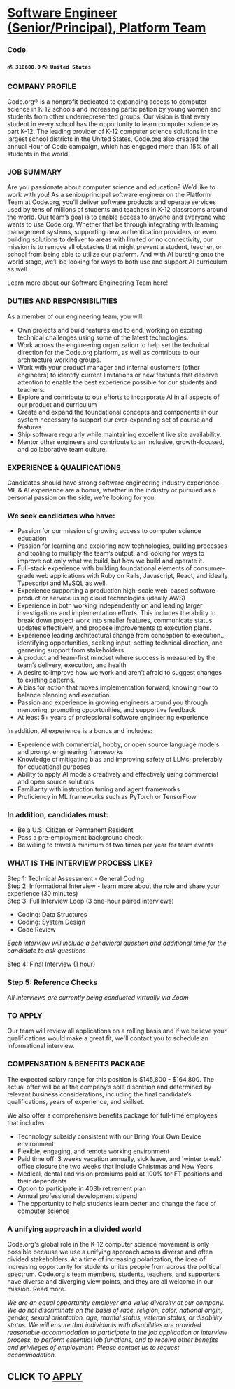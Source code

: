 # [Software Engineer (Senior/Principal), Platform Team](https://www.remotewlb.com/apply/software-engineer-senior-principal-platform-team)  
### Code  
#### `💰 310600.0` `🌎 United States`  

### **COMPANY PROFILE**

Code.org® is a nonprofit dedicated to expanding access to computer science in K-12 schools and increasing participation by young women and students from other underrepresented groups. Our vision is that every student in every school has the opportunity to learn computer science as part K-12. The leading provider of K-12 computer science solutions in the largest school districts in the United States, Code.org also created the annual Hour of Code campaign, which has engaged more than 15% of all students in the world!

###  **JOB SUMMARY**

Are you passionate about computer science and education? We’d like to work with you! As a senior/principal software engineer on the Platform Team at Code.org, you’ll deliver software products and operate services used by tens of millions of students and teachers in K-12 classrooms around the world. Our team’s goal is to enable access to anyone and everyone who wants to use Code.org. Whether that be through integrating with learning management systems, supporting new authentication providers, or even building solutions to deliver to areas with limited or no connectivity, our mission is to remove all obstacles that might prevent a student, teacher, or school from being able to utilize our platform. And with AI bursting onto the world stage, we’ll be looking for ways to both use and support AI curriculum as well.

Learn more about our Software Engineering Team here!

### **DUTIES AND RESPONSIBILITIES**

As a member of our engineering team, you will:

  * Own projects and build features end to end, working on exciting technical challenges using some of the latest technologies.
  * Work across the engineering organization to help set the technical direction for the Code.org platform, as well as contribute to our architecture working groups.
  * Work with your product manager and internal customers (other engineers) to identify current limitations or new features that deserve attention to enable the best experience possible for our students and teachers.
  * Explore and contribute to our efforts to incorporate AI in all aspects of our product and curriculum
  * Create and expand the foundational concepts and components in our system necessary to support our ever-expanding set of course and features
  * Ship software regularly while maintaining excellent live site availability. 
  * Mentor other engineers and contribute to an inclusive, growth-focused, and collaborative team culture.

###  **EXPERIENCE & QUALIFICATIONS**

Candidates should have strong software engineering industry experience. ML & AI experience are a bonus, whether in the industry or pursued as a personal passion on the side, we’re looking for you.

### We seek candidates who have:

  * Passion for our mission of growing access to computer science education
  * Passion for learning and exploring new technologies, building processes and tooling to multiply the team’s output, and looking for ways to improve not only what we build, but how we build and operate it. 
  * Full-stack experience with building foundational elements of consumer-grade web applications with Ruby on Rails, Javascript, React, and ideally Typescript and MySQL as well.
  * Experience supporting a production high-scale web-based software product or service using cloud technologies (ideally AWS)
  * Experience in both working independently on and leading larger investigations and implementation efforts. This includes the ability to break down project work into smaller features, communicate status updates effectively, and propose improvements to execution plans.
  * Experience leading architectural change from conception to execution… identifying opportunities, seeking input, setting technical direction, and garnering support from stakeholders.
  * A product and team-first mindset where success is measured by the team’s delivery, execution, and health 
  * A desire to improve how we work and aren’t afraid to suggest changes to existing patterns.
  * A bias for action that moves implementation forward, knowing how to balance planning and execution.
  * Passion and experience in growing engineers around you through mentoring, promoting opportunities, and supportive feedback 
  * At least 5+ years of professional software engineering experience

In addition, AI experience is a bonus and includes:

  * Experience with commercial, hobby, or open source language models and prompt engineering frameworks
  * Knowledge of mitigating bias and improving safety of LLMs; preferably for educational purposes
  * Ability to apply AI models creatively and effectively using commercial and open source solutions 
  * Familiarity with instruction tuning and agent frameworks 
  * Proficiency in ML frameworks such as PyTorch or TensorFlow

### In addition, candidates must:

  * Be a U.S. Citizen or Permanent Resident
  * Pass a pre-employment background check
  * Be willing to travel a minimum of two times per year for team events   

### **WHAT IS THE INTERVIEW PROCESS LIKE?**

Step 1: Technical Assessment - General Coding  
Step 2: Informational Interview - learn more about the role and share your experience (30 minutes)  
Step 3: Full Interview Loop (3 one-hour paired interviews)

  * Coding: Data Structures
  * Coding: System Design
  * Code Review

 _Each interview will include a behavioral question and additional time for the candidate to ask questions_

Step 4: Final Interview (1 hour)

### Step 5: Reference Checks

_All interviews are currently being conducted virtually via Zoom_

###  **TO APPLY**

Our team will review all applications on a rolling basis and if we believe your qualifications would make a great fit, we'll contact you to schedule an informational interview.

###  **COMPENSATION & BENEFITS PACKAGE**

The expected salary range for this position is $145,800 - $164,800. The actual offer will be at the company’s sole discretion and determined by relevant business considerations, including the final candidate’s qualifications, years of experience, and skillset.

We also offer a comprehensive benefits package for full-time employees that includes:

  * Technology subsidy consistent with our Bring Your Own Device environment 
  * Flexible, engaging, and remote working environment
  * Paid time off: 3 weeks vacation annually, sick leave, and 'winter break' office closure the two weeks that include Christmas and New Years
  * Medical, dental and vision premiums paid at 100% for FT positions and their dependents
  * Option to participate in 403b retirement plan
  * Annual professional development stipend 
  * The opportunity to help students learn better and change the face of computer science

###  **A unifying approach in a divided world**

Code.org's global role in the K-12 computer science movement is only possible because we use a unifying approach across diverse and often divided stakeholders. At a time of increasing polarization, the idea of increasing opportunity for students unites people from across the political spectrum. Code.org's team members, students, teachers, and supporters have diverse and diverging view points, and they are all welcome in our mission. Read more.

_We are an equal opportunity employer and value diversity at our company. We do not discriminate on the basis of race, religion, color, national origin, gender, sexual orientation, age, marital status, veteran status, or disability status. We will ensure that individuals with disabilities are provided reasonable accommodation to participate in the job application or interview process, to perform essential job functions, and to receive other benefits and privileges of employment. Please contact us to request accommodation._

  
## CLICK TO [APPLY](https://www.remotewlb.com/apply/software-engineer-senior-principal-platform-team)

